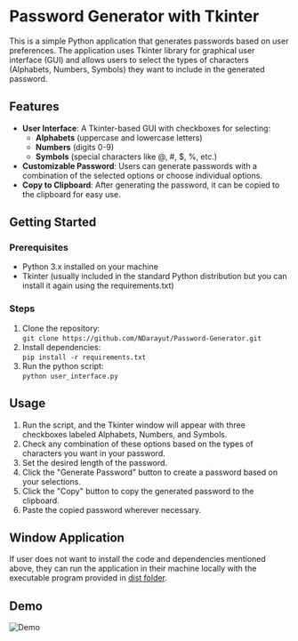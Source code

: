 # Password Generator with Tkinter  
This is a simple Python application that generates passwords based on user preferences. 
The application uses Tkinter library for graphical user interface (GUI) 
and allows users to select the types of characters (Alphabets, Numbers, Symbols) they want to include in the generated password.  
## Features  
- **User Interface**: A Tkinter-based GUI with checkboxes for selecting:  
  - **Alphabets** (uppercase and lowercase letters)  
  - **Numbers** (digits 0-9)  
  - **Symbols** (special characters like @, #, $, %, etc.)  
- **Customizable Password**: Users can generate passwords with a combination of the selected options or choose individual options.  
- **Copy to Clipboard**: After generating the password, it can be copied to the clipboard for easy use.
## Getting Started  
### Prerequisites  
- Python 3.x installed on your machine  
- Tkinter (usually included in the standard Python distribution but you can install it again using the requirements.txt)
### Steps  
1. Clone the repository:  
```git clone https://github.com/NDarayut/Password-Generator.git```
2. Install dependencies:  
```pip install -r requirements.txt```  
3. Run the python script:  
```python user_interface.py```
## Usage  
1. Run the script, and the Tkinter window will appear with three checkboxes labeled Alphabets, Numbers, and Symbols.  
2. Check any combination of these options based on the types of characters you want in your password.  
3. Set the desired length of the password.  
4. Click the "Generate Password" button to create a password based on your selections.  
5. Click the "Copy" button to copy the generated password to the clipboard.  
6. Paste the copied password wherever necessary.
## Window Application  
If user does not want to install the code and dependencies mentioned above, they can run the application in their machine locally with the executable program provided in [dist folder](https://github.com/NDarayut/Password-Generator/tree/organized-file/dist).
## Demo  

![Demo](https://github.com/user-attachments/assets/db67047f-a869-47ac-8997-fa72c0f67b5e)
